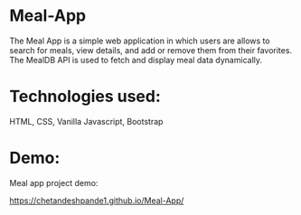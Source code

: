 # Meal-App

The Meal App is a simple web application in which users are allows to search for meals, view details, and add or remove them from their favorites. The MealDB API is used to fetch and display meal data dynamically.

# Technologies used:
HTML, CSS, Vanilla Javascript, Bootstrap

# Demo:
Meal app project demo:

https://chetandeshpande1.github.io/Meal-App/
